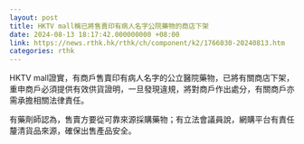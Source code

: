 ```yaml
---
layout: post
title: HKTV mall稱已將售賣印有病人名字公院藥物的商店下架
date: 2024-08-13 18:17:42.000000000 +08:00
link: https://news.rthk.hk/rthk/ch/component/k2/1766030-20240813.htm
categories: rthk
---
```


HKTV mall證實，有商戶售賣印有病人名字的公立醫院藥物，已將有關商店下架，重申商戶必須提供有效供貨證明，一旦發現違規，將對商戶作出處分，有關商戶亦需承擔相關法律責任。

有藥劑師認為，售賣方要從可靠來源採購藥物；有立法會議員說，網購平台有責任釐清貨品來源，確保出售產品安全。
